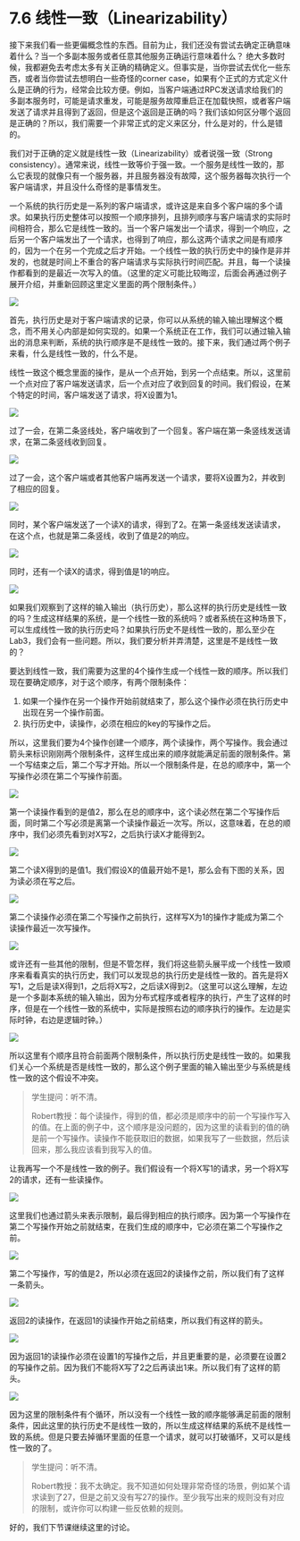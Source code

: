 # 7.6 线性一致（Linearizability）

接下来我们看一些更偏概念性的东西。目前为止，我们还没有尝试去确定正确意味着什么？当一个多副本服务或者任意其他服务正确运行意味着什么？ 绝大多数时候，我都避免去考虑太多有关正确的精确定义。但事实是，当你尝试去优化一些东西，或者当你尝试去想明白一些奇怪的corner case，如果有个正式的方式定义什么是正确的行为，经常会比较方便。例如，当客户端通过RPC发送请求给我们的多副本服务时，可能是请求重发，可能是服务故障重启正在加载快照，或者客户端发送了请求并且得到了返回，但是这个返回是正确的吗？我们该如何区分哪个返回是正确的？所以，我们需要一个非常正式的定义来区分，什么是对的，什么是错的。

我们对于正确的定义就是线性一致（Linearizability）或者说强一致（Strong consistency）。通常来说，线性一致等价于强一致。一个服务是线性一致的，那么它表现的就像只有一个服务器，并且服务器没有故障，这个服务器每次执行一个客户端请求，并且没什么奇怪的是事情发生。

一个系统的执行历史是一系列的客户端请求，或许这是来自多个客户端的多个请求。如果执行历史整体可以按照一个顺序排列，且排列顺序与客户端请求的实际时间相符合，那么它是线性一致的。当一个客户端发出一个请求，得到一个响应，之后另一个客户端发出了一个请求，也得到了响应，那么这两个请求之间是有顺序的，因为一个在另一个完成之后才开始。一个线性一致的执行历史中的操作是非并发的，也就是时间上不重合的客户端请求与实际执行时间匹配。并且，每一个读操作都看到的是最近一次写入的值。（这里的定义可能比较晦涩，后面会再通过例子展开介绍，并重新回顾这里定义里面的两个限制条件。）

![](<../.gitbook/assets/image (85).png>)

首先，执行历史是对于客户端请求的记录，你可以从系统的输入输出理解这个概念，而不用关心内部是如何实现的。如果一个系统正在工作，我们可以通过输入输出的消息来判断，系统的执行顺序是不是线性一致的。接下来，我们通过两个例子来看，什么是线性一致的，什么不是。

线性一致这个概念里面的操作，是从一个点开始，到另一个点结束。所以，这里前一个点对应了客户端发送请求，后一个点对应了收到回复的时间。我们假设，在某个特定的时间，客户端发送了请求，将X设置为1。

![](<../.gitbook/assets/image (86).png>)

过了一会，在第二条竖线处，客户端收到了一个回复。客户端在第一条竖线发送请求，在第二条竖线收到回复。

![](<../.gitbook/assets/image (87).png>)

过了一会，这个客户端或者其他客户端再发送一个请求，要将X设置为2，并收到了相应的回复。

![](<../.gitbook/assets/image (88).png>)

同时，某个客户端发送了一个读X的请求，得到了2。在第一条竖线发送读请求，在这个点，也就是第二条竖线，收到了值是2的响应。

![](<../.gitbook/assets/image (89).png>)

同时，还有一个读X的请求，得到值是1的响应。

![](<../.gitbook/assets/image (90).png>)

如果我们观察到了这样的输入输出（执行历史），那么这样的执行历史是线性一致的吗？生成这样结果的系统，是一个线性一致的系统吗？或者系统在这种场景下，可以生成线性一致的执行历史吗？如果执行历史不是线性一致的，那么至少在Lab3，我们会有一些问题。所以，我们要分析并弄清楚，这里是不是线性一致的？

要达到线性一致，我们需要为这里的4个操作生成一个线性一致的顺序。所以我们现在要确定顺序，对于这个顺序，有两个限制条件：

1. 如果一个操作在另一个操作开始前就结束了，那么这个操作必须在执行历史中出现在另一个操作前面。
2. 执行历史中，读操作，必须在相应的key的写操作之后。

所以，这里我们要为4个操作创建一个顺序，两个读操作，两个写操作。我会通过箭头来标识刚刚两个限制条件，这样生成出来的顺序就能满足前面的限制条件。第一个写结束之后，第二个写才开始。所以一个限制条件是，在总的顺序中，第一个写操作必须在第二个写操作前面。

![](<../.gitbook/assets/image (91).png>)

第一个读操作看到的是值2，那么在总的顺序中，这个读必然在第二个写操作后面，同时第二个写必须是离第一个读操作最近一次写。所以，这意味着，在总的顺序中，我们必须先看到对X写2，之后执行读X才能得到2。

![](<../.gitbook/assets/image (92).png>)

第二个读X得到的是值1。我们假设X的值最开始不是1，那么会有下图的关系，因为读必须在写之后。

![](<../.gitbook/assets/image (93).png>)

第二个读操作必须在第二个写操作之前执行，这样写X为1的操作才能成为第二个读操作最近一次写操作。

![](<../.gitbook/assets/image (94).png>)

或许还有一些其他的限制，但是不管怎样，我们将这些箭头展平成一个线性一致顺序来看看真实的执行历史，我们可以发现总的执行历史是线性一致的。首先是将X写1，之后是读X得到1，之后将X写2，之后读X得到2。（这里可以这么理解，左边是一个多副本系统的输入输出，因为分布式程序或者程序的执行，产生了这样的时序，但是在一个线性一致的系统中，实际是按照右边的顺序执行的操作。左边是实际时钟，右边是逻辑时钟。）

![](<../.gitbook/assets/image (95).png>)

所以这里有个顺序且符合前面两个限制条件，所以执行历史是线性一致的。如果我们关心一个系统是否是线性一致的，那么这个例子里面的输入输出至少与系统是线性一致的这个假设不冲突。

> 学生提问：听不清。
>
> Robert教授：每个读操作，得到的值，都必须是顺序中的前一个写操作写入的值。在上面的例子中，这个顺序是没问题的，因为这里的读看到的值的确是前一个写操作。读操作不能获取旧的数据，如果我写了一些数据，然后读回来，那么我应该看到我写入的值。

让我再写一个不是线性一致的例子。我们假设有一个将X写1的请求，另一个将X写2的请求，还有一些读操作。&#x20;

![](<../.gitbook/assets/image (96).png>)

这里我们也通过箭头来表示限制，最后得到相应的执行顺序。因为第一个写操作在第二个写操作开始之前就结束，在我们生成的顺序中，它必须在第二个写操作之前。

![](<../.gitbook/assets/image (97).png>)

第二个写操作，写的值是2，所以必须在返回2的读操作之前，所以我们有了这样一条箭头。

![](<../.gitbook/assets/image (98).png>)

返回2的读操作，在返回1的读操作开始之前结束，所以我们有这样的箭头。

![](<../.gitbook/assets/image (99).png>)

因为返回1的读操作必须在设置1的写操作之后，并且更重要的是，必须要在设置2的写操作之前。因为我们不能将X写了2之后再读出1来。所以我们有了这样的箭头。

![](<../.gitbook/assets/image (100).png>)

因为这里的限制条件有个循环，所以没有一个线性一致的顺序能够满足前面的限制条件，因此这里的执行历史不是线性一致的，所以生成这样结果的系统不是线性一致的系统。但是只要去掉循环里面的任意一个请求，就可以打破循环，又可以是线性一致的了。

> 学生提问：听不清。
>
> Robert教授：我不太确定。我不知道如何处理非常奇怪的场景，例如某个请求读到了27，但是之前又没有写27的操作。至少我写出来的规则没有对应的限制，或许你可以构建一些反依赖的规则。

好的，我们下节课继续这里的讨论。
